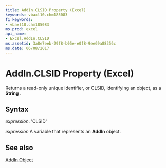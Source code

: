```yaml
---
title: AddIn.CLSID Property (Excel)
keywords: vbaxl10.chm185083
f1_keywords:
- vbaxl10.chm185083
ms.prod: excel
api_name:
- Excel.AddIn.CLSID
ms.assetid: 3a8e7eeb-29f8-b05e-e0f8-9ee69a88356c
ms.date: 06/08/2017
---
```



# AddIn.CLSID Property (Excel)

Returns a read-only unique identifier, or CLSID, identifying an object, as a  **String** .


## Syntax

 _expression_. 'CLSID'

 _expression_ A variable that represents an **AddIn** object.


## See also


[AddIn Object](Excel.AddIn.md)


